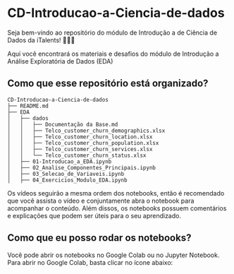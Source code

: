 # CD-Introducao-a-Ciencia-de-dados

Seja bem-vindo ao repositório do módulo de Introdução a de Ciência de Dados da iTalents! 🚀🚀🚀 

Aqui você encontrará os materiais e desafios do módulo de Introdução a Análise Exploratória de Dados (EDA)

## Como que esse repositório está organizado?

```
CD-Introducao-a-Ciencia-de-dados
├── README.md
├── EDA
│   ├── dados
│   │   ├── Documentação da Base.md
│   │   ├── Telco_customer_churn_demographics.xlsx
│   │   ├── Telco_customer_churn_location.xlsx
│   │   ├── Telco_customer_churn_population.xlsx
│   │   ├── Telco_customer_churn_services.xlsx
│   │   └── Telco_customer_churn_status.xlsx
│   ├── 01-Introducao_a_EDA.ipynb
│   ├── 02_Analise_Componentes_Principais.ipynb
│   ├── 03_Selecao_de_Variaveis.ipynb
│   ├── 04_Exercicios_Modulo_EDA.ipynb
```

Os vídeos seguirão a mesma ordem dos notebooks, então é recomendado que você assista o vídeo e conjuntamente abra o notebook para acompanhar o conteúdo. Além dissos, os notebooks possuem comentários e explicações que podem ser úteis para o seu aprendizado.

## Como que eu posso rodar os notebooks?

Você pode abrir os notebooks no Google Colab ou no Jupyter Notebook. Para abrir no Google Colab, basta clicar no ícone abaixo:





